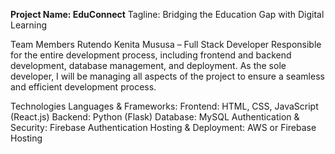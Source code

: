 <b>Project Name: EduConnect</b>
 Tagline: Bridging the Education Gap with Digital Learning

Team Members
Rutendo Kenita Mususa – Full Stack Developer
Responsible for the entire development process, including frontend and backend development, database management, and deployment.
As the sole developer, I will be managing all aspects of the project to ensure a seamless and efficient development process.


Technologies
Languages & Frameworks:
Frontend: HTML, CSS, JavaScript (React.js)
Backend: Python (Flask)
Database: MySQL
Authentication & Security: Firebase Authentication
Hosting & Deployment: AWS or Firebase Hosting
